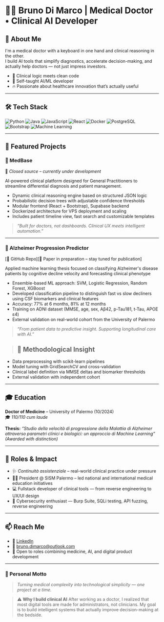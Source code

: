 # 👨‍⚕️ Bruno Di Marco | Medical Doctor • Clinical AI Developer

## 🧠 About Me
I'm a medical doctor with a keyboard in one hand and clinical reasoning in the other.  
I build AI tools that simplify diagnostics, accelerate decision-making, and actually help doctors — not just impress investors.

- 🧬 Clinical logic meets clean code  
- 🤖 Self-taught AI/ML developer  
- 🔥 Passionate about healthcare innovation that’s actually useful  

---

## 🛠 Tech Stack

![Python](https://img.shields.io/badge/-Python-black?style=flat-square&logo=Python)
![Java](https://img.shields.io/badge/-Java-black?style=flat-square&logo=Java)
![JavaScript](https://img.shields.io/badge/-JavaScript-black?style=flat-square&logo=javascript)
![React](https://img.shields.io/badge/-React-black?style=flat-square&logo=react)
![Docker](https://img.shields.io/badge/-Docker-black?style=flat-square&logo=docker)
![PostgreSQL](https://img.shields.io/badge/-PostgreSQL-black?style=flat-square&logo=postgresql)
![Bootstrap](https://img.shields.io/badge/-Bootstrap-black?style=flat-square&logo=bootstrap)
![Machine Learning](https://img.shields.io/badge/-Machine%20Learning-black?style=flat-square)

---

## 🚀 Featured Projects

### 🧠 MedBase  
🚧 *Closed source – currently under development*

AI-powered clinical platform designed for General Practitioners to streamline differential diagnosis and patient management.

- Dynamic clinical reasoning engine based on structured JSON logic  
- Probabilistic decision trees with adjustable confidence thresholds  
- Modular frontend (React + Bootstrap), Supabase backend  
- Dockerized architecture for VPS deployment and scaling  
- Includes patient timeline view, fast search and customizable templates  

> _“Built for doctors, not dashboards. Clinical UX meets intelligent automation.”_


---

### 🧬 Alzheimer Progression Predictor  
[🔗 GitHub Repo][📄 Paper in preparation – stay tuned for publication]

Applied machine learning thesis focused on classifying Alzheimer's disease patients by cognitive decline velocity and forecasting clinical phenotype

- Ensemble-based ML approach: SVM, Logistic Regression, Random Forest, XGBoost  
- Developed classification pipeline to distinguish fast vs slow decliners using CSF biomarkers and clinical features  
- Accuracy: 77% at 6 months, 81% at 12 months  
- Training on ADNI dataset (MMSE, age, sex, Aβ42, p-Tau181, t-Tau, APOE ε4)  
- External validation on real-world cohort from the University of Palermo  

> _“From patient data to predictive insight. Supporting longitudinal care with AI.”_

> ## 🧠 Methodological Insight
- Data preprocessing with scikit-learn pipelines
- Model tuning with GridSearchCV and cross-validation
- Clinical label definition via MMSE deltas and biomarker thresholds
- External validation with independent cohort

---

## 🎓 Education

**Doctor of Medicine** – University of Palermo (10/2024)  
🎓 *110/110 cum laude*

**Thesis:** _“Studio della velocità di progressione della Malattia di Alzheimer attraverso parametri clinici e biologici: un approccio di Machine Learning”_  
*(Awarded with distinction)*

---

## 🧭 Roles & Impact

- 🩺 *Continuità assistenziale* – real-world clinical practice under pressure  
- 👨‍🏫 President @ SISM Palermo – led national and international medical education initiatives  
- 💻 Fullstack developer of clinical tools — from reverse engineering to UX/UI design  
- 🔐 Cybersecurity enthusiast — Burp Suite, SQLi testing, API fuzzing, reverse engineering  

---

## 📫 Reach Me

- 🔗 [LinkedIn](https://www.linkedin.com/in/bruno-di-marco-b1bb4a1a9/)
- 📧 bruno.dimarco@outlook.com  
- 🧠 Open to roles combining medicine, AI, and digital product development

---

### 🧃 Personal Motto
> *Turning medical complexity into technological simplicity — one project at a time.*

> ⚠️ **Why I build clinical AI**
> After working as a doctor, I realized that most digital tools are made for administrators, not clinicians.
> My goal is to build intelligent systems that actually improve decision-making at the bedside.


